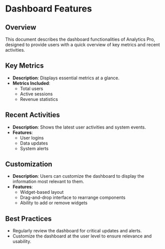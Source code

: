 # Dashboard Features

## Overview
This document describes the dashboard functionalities of Analytics Pro, designed to provide users with a quick overview of key metrics and recent activities.

## Key Metrics
- **Description**: Displays essential metrics at a glance.
- **Metrics Included**:
  - Total users
  - Active sessions
  - Revenue statistics

## Recent Activities
- **Description**: Shows the latest user activities and system events.
- **Features**:
  - User logins
  - Data updates
  - System alerts

## Customization
- **Description**: Users can customize the dashboard to display the information most relevant to them.
- **Features**:
  - Widget-based layout
  - Drag-and-drop interface to rearrange components
  - Ability to add or remove widgets

## Best Practices
- Regularly review the dashboard for critical updates and alerts.
- Customize the dashboard at the user level to ensure relevance and usability.